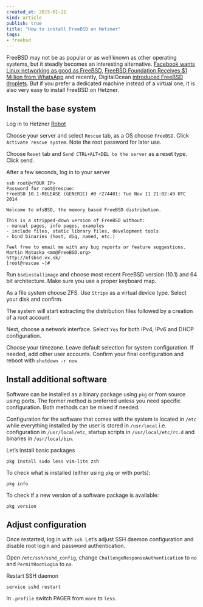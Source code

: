 ```yaml
---
created_at: 2015-01-21
kind: article
publish: true
title: "How to install FreeBSD on Hetzner"
tags:
- freebsd
---
```


FreeBSD may not be as popular or as well known as other operating systems, but
it steadly becomes an interesting alternative. [Facebook wants Linux networking as good as FreeBSD][3],
[FreeBSD Foundation Receives $1 Million from WhatsApp][4] and recently, DigitalOcean [introduced
FreeBSD droplets][2]. But if you prefer a dedicated machine instead of a virtual one,
it is also very easy to install FreeBSD on Hetzner.

## Install the base system

Log in to Hetzner [Robot][1]

Choose your server and select `Rescue` tab, as a OS choose `FreeBSD`. Click `Activate rescue system`. Note the root password for later use.

Choose `Reset` tab and `Send CTRL+ALT+DEL to the server` as a reset type. Click send.

After a few seconds, log in to your server

```
ssh root@<YOUR IP>
Password for root@rescue:
FreeBSD 10.1-RELEASE (GENERIC) #0 r274401: Tue Nov 11 21:02:49 UTC 2014

Welcome to mfsBSD, the memory based FreeBSD distribution.

This is a stripped-down version of FreeBSD without:
- manual pages, info pages, examples
- include files, static library files, development tools
- bind binaries (host, dig, named, etc.)

Feel free to email me with any bug reports or feature suggestions.
Martin Matuska <mm@FreeBSD.org>
http://mfsbsd.vx.sk/
[root@rescue ~]#
```

Run `bsdinstallimage` and choose most recent FreeBSD version (10.1) and 64 bit architecture. Make sure you use a proper keyboard map.

As a file system choose ZFS. Use `Stripe` as a virtual device type. Select your disk and confirm.

The system will start extracting the distribution files followed by a creation of a root account.

Next, choose a network interface. Select `Yes` for both IPv4, IPv6 and DHCP configuration.

Choose your timezone. Leave default selection for system configuration. If needed, add other user accounts. Confirm your final configuration and reboot with `shutdown -r now`

## Install additional software

Software can be installed as a binary package using `pkg` or from source using ports. The former method is preferred unless you need specific configuration. Both methods can be mixed if needed.

Configuration for the software that comes with the system is located in `/etc` while everything installed by the user is stored in `/usr/local` i.e. configuration in `/usr/local/etc`, startup scripts in `/usr/local/etc/rc.d` and binaries in `/usr/local/bin`.

Let’s install basic packages

```
pkg install sudo less vim-lite zsh
```

To check what is installed (either using `pkg` or with ports):

```
pkg info
```

To check if a new version of a software package is available:

```
pkg version
```

## Adjust configuration

Once restarted, log in with `ssh`. Let’s adjust SSH daemon configuration and disable root login and password authentication.

Open `/etc/ssh/sshd_config`, change `ChallengeResponseAuthentication` to `no` and `PermitRootLogin` to  `no`.

Restart SSH daemon

```
service sshd restart
```

In `.profile` switch PAGER from `more` to `less`.

[1]: https://robot.your-server.de/server
[2]: https://www.digitalocean.com/company/blog/presenting-freebsd-how-we-made-it-happen/
[3]: http://www.theregister.co.uk/2014/08/07/facebook_wants_linux_networking_as_good_as_freebsd/
[4]: http://www.theinquirer.net/inquirer/news/2382297/whatsapp-founder-showers-freebsd-with-usd1m-after-facebook-windfall
